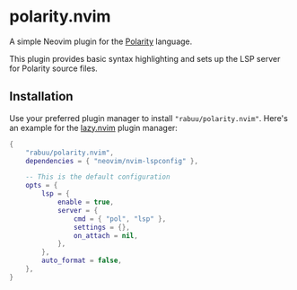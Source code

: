 # polarity.nvim
A simple Neovim plugin for the [Polarity](https://github.com/polarity-lang/polarity) language.

This plugin provides basic syntax highlighting and sets up the LSP server for Polarity source files.

## Installation
Use your preferred plugin manager to install `"rabuu/polarity.nvim"`. Here's an example for the [lazy.nvim](https://github.com/folke/lazy.nvim) plugin manager:
```lua
{
    "rabuu/polarity.nvim",
    dependencies = { "neovim/nvim-lspconfig" },

    -- This is the default configuration
    opts = {
        lsp = {
            enable = true,
            server = {
                cmd = { "pol", "lsp" },
                settings = {},
                on_attach = nil,
            },
        },
        auto_format = false,
    },
}
```

